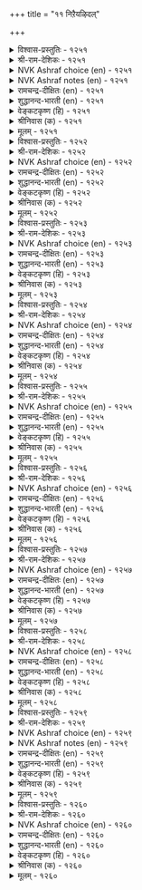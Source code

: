 +++
title = "११ निऱैयऴिदल्"

+++


<details><summary>विश्वास-प्रस्तुतिः - १२५१</summary>

कामक् कणिच्चि उडैक्कुम् निऱैयॆन्नुम्  
नाणुत्ताऴ् वीऴ्त्त कदवु।       १२५१
</details>

<details><summary>श्री-राम-देशिकः - १२५१</summary>

लज्जारूपार्गलोपेतं कवाटं धैर्यनामकम् ।  
कामनामकुठारोऽय भिनत्ति शतधा किल ॥ १२५१॥
</details>

<details><summary>NVK Ashraf choice (en) - १२५१</summary>

१२५१
The axe of love can break open the door of chastity
Secured by the bolt of modesty. *
(W.H. Drew and J. Lazarus), (J. Narayanaswamy)
</details>

<details><summary>NVK Ashraf notes (en) - १२५१</summary>

१२५१. Compare with ७१. "Can love be latched and hidden? A trickling tear will proclaim it loud" - (P.S. Sundaram)
</details>

<details><summary>रामचन्द्र-दीक्षितः (en) - १२५१</summary>

1251 kāmak kaṇicci uṭaikkum niṟaiyeṉṉum  
nāṇuttāḻ vīḻtta katavu.

1251\. The door of my maidenly grace and the bolt and bars of modesty are hewn by the weapon of restless love.  
</details>

<details><summary>शुद्धानन्द-भारती (en) - १२५१</summary>

1\. காமக் கணிச்சி உடைக்கும் நிறையென்னும்  
நாணுத்தாழ் வீழ்த்த கதவு.  
Passion's axe shall break the door  
Of reserve bolted with my honour.        1251  
</details>

<details><summary>वेङ्कटकृष्ण (हि) - १२५१</summary>

1251
लाज-चटखनी युक्त है, मनोधैर्य का द्वार ।  
खंडन करना है उसे, यह जो काम-कुठार ॥
</details>

<details><summary>श्रीनिवास (क) - १२५१</summary>

1251. लज्जॆयॆन्नुव कीलि हाकिद संयमद बागिलन्नु कामवॆम्ब कॊडलियु ऒडॆदु हाकुत्तदॆ. (कामवु लज्जॆयन्नु
अतिक्रमिसि संयमवन्नू सडिलिसुत्तदॆ ऎन्दु भाव)

</details>

<details><summary>मूलम् - १२५१</summary>

कामक् कणिच्चि उडैक्कुम् निऱैयॆन्नुम्  
नाणुत्ताऴ् वीऴ्त्त कदवु।       १२५१
</details>

<details><summary>विश्वास-प्रस्तुतिः - १२५२</summary>

कामम् ऎनवॊण्ड्रो कण्णिण्ड्रॆन् नॆञ्जत्तै  
यामत्तुम् आळुम् तॊऴिल्।       १२५२
</details>

<details><summary>श्री-राम-देशिकः - १२५२</summary>

कामनात्मकवस्त्वेतत्, नूनं दाक्षिण्यवर्जितम् ।  
यतो मदीयं चित्तं तद्रात्रावपि नियोजयेत् ॥ १२५२॥
</details>

<details><summary>NVK Ashraf choice (en) - १२५२</summary>

१२५२
That pitiless thing called Love
Exploits my heart even at night. *
(P.S. Sundaram)
</details>

<details><summary>रामचन्द्र-दीक्षितः (en) - १२५२</summary>

1252 kāmam eṉaoṉṟō kaṇṇiṉṟueṉ neñcattai  
yāmattum āḷum toḻil.

1252\. Verily the thing called love has no grace; even at dead of night it rules my heart and keeps it awake when all the world is in slumber.  
</details>

<details><summary>शुद्धानन्द-भारती (en) - १२५२</summary>

2\. காம மெனஒன்றோ கண்ணின்றென் நெஞ்சத்தை  
யாமத்தும் ஆளும் தொழில்.  
The thing called lust is a heartless power  
It sways my mind at midnight hour.        1252  
</details>

<details><summary>वेङ्कटकृष्ण (हि) - १२५२</summary>

1252
काम एक निर्दय रहा, जो दिल पर कर राज ।  
अर्द्ध रात्रि के समय भी, करवाता है काज ॥
</details>

<details><summary>श्रीनिवास (क) - १२५२</summary>

1252. ऎल्लरू विश्रान्ति हॊन्दिरुव नडु रात्रियल्लू नन्न मनस्सन्नु (हिंसिसि) दुडिसिकॊळ्ळुत्तिरुव कामक्कॆ
कण्णिल्लवॆम्बुदु दिट!

</details>

<details><summary>मूलम् - १२५२</summary>

कामम् ऎनवॊण्ड्रो कण्णिण्ड्रॆन् नॆञ्जत्तै  
यामत्तुम् आळुम् तॊऴिल्।       १२५२
</details>

<details><summary>विश्वास-प्रस्तुतिः - १२५३</summary>

मऱैप्पेन्मन् कामत्तै यानो कुऱिप्पिण्ड्रित्  
तुम्मल्बोल् तोण्ड्रि विडुम्।       १२५३
</details>

<details><summary>श्री-राम-देशिकः - १२५३</summary>

काममन्तश्छादयित्तुं मदीयं प्रयते बहु ।  
मामतीत्य तु तद्वेगात् निर्याति क्षुतवद्बहिः ॥ १२५३॥
</details>

<details><summary>NVK Ashraf choice (en) - १२५३</summary>

१२५३
Fain would I hide my love, but it breaks out
Unawares like a sneeze. *
(P.S. Sundaram)
</details>

<details><summary>रामचन्द्र-दीक्षितः (en) - १२५३</summary>

1253 maṟaippēṉmaṉ kāmattai yāṉō kuṟippuiṉṟit  
tummalpōl tōṉṟi viṭum.

1253\. I strive to hide this - my passion. Yet it breaks out against my wish like a sudden sneeze.  
</details>

<details><summary>शुद्धानन्द-भारती (en) - १२५३</summary>

3\. மறைப்பேன்மன் காமத்தை யானோ குறிப்பின்றித்  
தும்மல்போல் தோன்றி விடும்.  
How to hide this lust which shows  
Itself while I sneeze unawares!        1253  
</details>

<details><summary>वेङ्कटकृष्ण (हि) - १२५३</summary>

1253
काम छिपाने यत्न तो, मैं करती हूँ जान ।  
प्रकट हुआ निर्देश बिन, वह तो छींक समान ॥
</details>

<details><summary>श्रीनिवास (क) - १२५३</summary>

1253. नानो कामवन्नु (मनस्सिनाळदल्लि) मरॆसिकॊळ्ळलॆत्तिसुत्तिद्देनॆ. आदरॆ अदु याव सूचनॆयू इल्लदॆ
(सीनिनन्तॆ) तन्नन्नु ऒम्मॆले हॊरगॆ तोर्पडिसिकॊळ्ळुत्तिदॆ.

</details>

<details><summary>मूलम् - १२५३</summary>

मऱैप्पेन्मन् कामत्तै यानो कुऱिप्पिण्ड्रित्  
तुम्मल्बोल् तोण्ड्रि विडुम्।       १२५३
</details>

<details><summary>विश्वास-प्रस्तुतिः - १२५४</summary>

निऱैयुडैयेन् ऎन्बेन्मन् यानोऎन् कामम्  
मऱैयिऱन्दु मण्ड्रु पडुम्।       १२५४
</details>

<details><summary>श्री-राम-देशिकः - १२५४</summary>

धैर्यवानहमित्यासीदद्यावधि मतिर्मम् ।  
किन्त्वद्यान्तः स्थितः कामो निष्क्रम्य प्राविशत् सभाम् ॥ १२५४॥
</details>

<details><summary>NVK Ashraf choice (en) - १२५४</summary>

१२५४
In modesty I deemed myself beyond assail;
But love has now cast away the veil. *
(G.U. Pope)
</details>

<details><summary>रामचन्द्र-दीक्षितः (en) - १२५४</summary>

1254 niṟaiyuṭaiyēṉ eṉpēṉmaṉ yāṉōeṉ kāmam  
maṟaiyiṟantu maṉṟu paṭum.

1254\. I pride myself on my modesty. But my passion breaks all barriers and brings me out into the open.  
</details>

<details><summary>शुद्धानन्द-भारती (en) - १२५४</summary>

4\. நிறையுடையேன் என்பேன்மன் யானோஎன் காமம்  
மறையிறந்து மன்று படும்.  
I was proud of my sex-reserve  
Lo lust betrays what I preserve.        1254  
</details>

<details><summary>वेङ्कटकृष्ण (हि) - १२५४</summary>

1254
कहती थी ‘हूँ धृतिमती’, पर मम काम अपार ।  
प्रकट सभी पर अब हुआ, गोपनीयता पार ॥
</details>

<details><summary>श्रीनिवास (क) - १२५४</summary>

1254. नानो इदुवरॆगॆ संयमदिन्द इरुवुदागि तिळिदुकॊण्डिद्दॆ; आदरॆ नन्न कामवु मरॆयन्नु हिरिदु
बहिरङ्गवागि बयलु माडिकॊळ्ळुत्तिदॆ.

</details>

<details><summary>मूलम् - १२५४</summary>

निऱैयुडैयेन् ऎन्बेन्मन् यानोऎन् कामम्  
मऱैयिऱन्दु मण्ड्रु पडुम्।       १२५४
</details>

<details><summary>विश्वास-प्रस्तुतिः - १२५५</summary>

सॆट्रार्बिन् सॆल्लाप् पॆरुन्दगैमै कामनोय्  
उट्रार् अऱिवदॊण्ड्रु अण्ड्रु।       १२५५
</details>

<details><summary>श्री-राम-देशिकः - १२५५</summary>

प्रियस्य विप्रयुक्तस्य पदानुगमनं विना ।  
स्थातुं धैर्येण कामिन्यो न जानन्ति कदापि ताः ॥ १२५५॥
</details>

<details><summary>NVK Ashraf choice (en) - १२५५</summary>

१२५५
The dignity of not pursuing the indifferent
Is one thing unknown to the love-sick. *
(M.S. Poornalingam Pillai)
</details>

<details><summary>रामचन्द्र-दीक्षितः (en) - १२५५</summary>

1255 ceṟṟārpiṉ cellāp peruntakaimai kāmanōy  
uṟṟār aṟivatoṉṟu aṉṟu.

1255\. Victims of passion can never understand the nobility of giving up the pursuit of unrequited love.  
</details>

<details><summary>शुद्धानन्द-भारती (en) - १२५५</summary>

5\. செற்றார்பின் செல்லாப் பெருந்தகைமை காமநோய்  
உற்றார் அறிவதொன்று அன்று.  
Dignity seeks not a deserter  
But Love-sick is its innovator.        1255  
</details>

<details><summary>वेङ्कटकृष्ण (हि) - १२५५</summary>

1255
उनके पीछे जा लगें, जो तज गये सुजान ।  
काम-रोगिणी को नहीं, इस बहुमति का ज्ञान ॥
</details>

<details><summary>श्रीनिवास (क) - १२५५</summary>

1255. तम्मन्नु हगॆयन्तॆ अगलिद प्रियतमन हिन्दॆ होगदॆ, अभिमानवन्नु कापाडिकॊळ्ळुवुदु
कामवेदनॆगॊळगादवरल्लि साध्यविल्ल.

</details>

<details><summary>मूलम् - १२५५</summary>

सॆट्रार्बिन् सॆल्लाप् पॆरुन्दगैमै कामनोय्  
उट्रार् अऱिवदॊण्ड्रु अण्ड्रु।       १२५५
</details>

<details><summary>विश्वास-प्रस्तुतिः - १२५६</summary>

सॆट्रवर् पिन्सेऱल् वेण्डि अळित्तरो  
ऎट्रॆन्नै उट्र तुयर्।       १२५६
</details>

<details><summary>श्री-राम-देशिकः - १२५६</summary>

मद्गतः कामरोगोऽयमवाच्यमहिमान्वितः ।  
विरक्तस्य प्रियस्यानुगमनं मे यतो मतम् ॥ १२५६॥
</details>

<details><summary>NVK Ashraf choice (en) - १२५६</summary>

१२५६
What sort of passion is this that induces me
To follow the very one who deserted me?
(K. Krishnaswamy & Vijaya Ramkumar)
</details>

<details><summary>रामचन्द्र-दीक्षितः (en) - १२५६</summary>

1256 ceṟṟavar piṉcēṟal vēṇṭi aḷittarō  
eṟṟeṉṉai uṟṟa tuyar.

1256\. How cruel is the malady which sends me after the heartless one! Mine is indeed a pitiable lot.  
</details>

<details><summary>शुद्धानन्द-भारती (en) - १२५६</summary>

6\. செற்றவர் பின்சேறல் வேண்டி அளித்தரோ  
எற்றென்னை உற்ற துயர்.  
O Grief, my deserter you seek  
Of your caprice what shall I speak!        1256  
</details>

<details><summary>वेङ्कटकृष्ण (हि) - १२५६</summary>

1256
उनके पीछे लग रहूँ, चले गये जो त्याग ।  
काम-रोग को यों दिया, यह मेरा बड़भाग ॥
</details>

<details><summary>श्रीनिवास (क) - १२५६</summary>

1256. प्रेयसियन्नु तॊरॆदु होद इनियन हिन्द सारलु बयसिद नॆलॆयल्लिरुव नन्न दुर्बरवाद काम
वेदनॆयु ऎष्टु सुकुमारवादुदो!

</details>

<details><summary>मूलम् - १२५६</summary>

सॆट्रवर् पिन्सेऱल् वेण्डि अळित्तरो  
ऎट्रॆन्नै उट्र तुयर्।       १२५६
</details>

<details><summary>विश्वास-प्रस्तुतिः - १२५७</summary>

नाणॆन ऒण्ड्रो अऱियलम् कामत्ताल्  
पेणियार् पॆट्प सॆयिन्।       १२५७
</details>

<details><summary>श्री-राम-देशिकः - १२५७</summary>

प्रियः प्रेम्णा समागत्य कुर्यान्नः प्रार्थिनं यदि ।  
तर्हि लज्जाभिधं वस्तु नैव ज्ञानं भवेन्मम ॥ १२५७॥
</details>

<details><summary>NVK Ashraf choice (en) - १२५७</summary>

१२५७
When the lover does all we desire,
We forget all shame unawares.
( Shuddhananda Bharatiar)
</details>

<details><summary>रामचन्द्र-दीक्षितः (en) - १२५७</summary>

1257 nāṇeṉa oṉṟō aṟiyalam kāmattāl  
pēṇiyār peṭpa ceyiṉ.

1257\. When the loved one, after all his vagaries, took me into his loving embraces all my bashfulness fled away.  
</details>

<details><summary>शुद्धानन्द-भारती (en) - १२५७</summary>

7\. நாணென ஒன்றோ அறியலம் காமத்தால்  
பேணியார் பெட்ப செயின்.  
When lover's love does what it desires  
We forget all shame unawares.        1257  
</details>

<details><summary>वेङ्कटकृष्ण (हि) - १२५७</summary>

1257
करते ये प्रिय नाथ जब, कामेच्छित सब काज ।  
तब यह ज्ञात न था हमें, एक वस्तु है लाज ॥
</details>

<details><summary>श्रीनिवास (क) - १२५७</summary>

1257. इनियनु प्रेमातुरनागि ननगॆ इष्टवागुवन्तह ऎसकगॆळन्नु माडुववनादरॆ, नानु नाचिकॆयन्नु
तॊरॆदु इरबल्लॆनु.

</details>

<details><summary>मूलम् - १२५७</summary>

नाणॆन ऒण्ड्रो अऱियलम् कामत्ताल्  
पेणियार् पॆट्प सॆयिन्।       १२५७
</details>

<details><summary>विश्वास-प्रस्तुतिः - १२५८</summary>

पन्मायक् कळ्वन् पणिमॊऴि अण्ड्रोनम्  
पॆण्मै उडैक्कुम् पडै।       १२५८
</details>

<details><summary>श्री-राम-देशिकः - १२५८</summary>

स्त्र्वर्तिधैर्यसंज्ञाकप्राकारस्य विभेदनम् ।  
वञ्चकप्रियनम्रोक्तिरूपसैन्येन शक्यते ॥ १२५८॥
</details>

<details><summary>NVK Ashraf choice (en) - १२५८</summary>

१२५८
Are not the enticing words of this wily fraud
Weapons that break my feminine reserve? *
(W.H. Drew and J. Lazarus)
</details>

<details><summary>रामचन्द्र-दीक्षितः (en) - १२५८</summary>

1258 paṉmāyak kaḷvaṉ paṇimoḻi aṉṟōnam  
peṇmai uṭaikkum paṭai.

1258\. The weapon that shatters our maidenly reserve is none other than the talk of the artful lover.  
</details>

<details><summary>शुद्धानन्द-भारती (en) - १२५८</summary>

8\. பன்மாயக் கள்வன் பணிமொழி அன்றோநம்  
பெண்மை உடைக்கும் படை.  
The cheater of many wily arts  
His tempting words break through women's hearts.        1258  
</details>

<details><summary>वेङ्कटकृष्ण (हि) - १२५८</summary>

1258
बहुमायामय चोर के, जो हैं नयमय बैन ।  
मेरी धृति को तोड़ने, क्या होते नहिं सैन ॥
</details>

<details><summary>श्रीनिवास (क) - १२५८</summary>

1258. नम्म कॆण्तिनद संयम ऎम्ब कोटॆयन्नु भीतिसबल्ल पडॆयुदरॆ, कपट नाटक सूत्रधारियाद प्रियतमन
रमिसुव मेल्वातगळल्लवॆ?

</details>

<details><summary>मूलम् - १२५८</summary>

पन्मायक् कळ्वन् पणिमॊऴि अण्ड्रोनम्  
पॆण्मै उडैक्कुम् पडै।       १२५८
</details>

<details><summary>विश्वास-प्रस्तुतिः - १२५९</summary>

पुलप्पल् ऎनच्चॆण्ड्रेन् पुल्लिनेन् नॆञ् जम्  
कलत्तल् उऱुवदु कण्डु।       १२५९
</details>

<details><summary>श्री-राम-देशिकः - १२५९</summary>

प्रिये समागते त्यक्त्वा तमन्यत्नागमं क्रुधा ।  
मच्चित्ते तेन संयुक्ते त्वलभे तेन सङ्गमम् ॥ १२५९॥
</details>

<details><summary>NVK Ashraf choice (en) - १२५९</summary>

१२५९
Determined to sulk I went, but when my heart merged,
I too went and clasped him. *
(J. Narayanaswamy), (P.S. Sundaram)
</details>

<details><summary>NVK Ashraf notes (en) - १२५९</summary>

१२५९. Compare with १२८४. “My friend, I went all set to quarrel, but my heart forgot and clasped him”. ((P.S. Sundaram))
</details>

<details><summary>रामचन्द्र-दीक्षितः (en) - १२५९</summary>

1259 pulappal eṉacceṉṟēṉ pulliṉēṉ neñcam  
kalattal uṟuvatu kaṇṭu.

1259\. With the fixed resolve of forsaking him I went, but my heart yielded to his embrace.  
</details>

<details><summary>शुद्धानन्द-भारती (en) - १२५९</summary>

9\. புலப்ப லெனச் சென்றேன் புல்லினேன் நெஞ்சம்  
கலத்த லுறுவது கண்டு.  
In huff I went and felt at ease  
Heat to heart in sweet embrace.        1259  
</details>

<details><summary>वेङ्कटकृष्ण (हि) - १२५९</summary>

1259
चली गई मैं रूठने, किन्तु हृदय को देख ।  
वह प्रवृत्त है मिलन हित, गले लगी, हो एक ॥
</details>

<details><summary>श्रीनिवास (क) - १२५९</summary>

1259. अवरन्नु द्वेषिसुत्तेनॆन्दुकॊण्डु अवरिन्द दूर सारिदॆ; आदरॆ नन्न मनस्सु अवरॊडनॆ कूडलु
तवकगॊळ्ळुत्तिरुवुदन्नु अरितु बिळिसारि अप्पिकॊण्डॆ.

</details>

<details><summary>मूलम् - १२५९</summary>

पुलप्पल् ऎनच्चॆण्ड्रेन् पुल्लिनेन् नॆञ् जम्  
कलत्तल् उऱुवदु कण्डु।       १२५९
</details>

<details><summary>विश्वास-प्रस्तुतिः - १२६०</summary>

निणन्दीयिल् इट्टन्न नॆञ्जिनार्क्कु उण्डो  
पुणर्न्दूडि निऱ्पेम् ऎनल्।       १२६०
</details>

<details><summary>श्री-राम-देशिकः - १२६०</summary>

अग्निलग्रवसातुल्यं प्रियलग्नं द्रवेन्मनः ।  
तादृक्चित्तयुता नार्यो वियुक्ताः स्युः कथं प्रियम् ॥ १२६०॥
</details>

<details><summary>NVK Ashraf choice (en) - १२६०</summary>

१२६०
Can they ever think of refusing to be reconciled,
Whose hearts melt like fat in fire?
(V.V.S. Aiyar)
</details>

<details><summary>रामचन्द्र-दीक्षितः (en) - १२६०</summary>

1260 niṇamtīyil iṭṭaṉṉa neñciṉārkku uṇṭō  
puṇarntatuūṭi niṟpōm eṉal.

1260\. People with hearts melting like fat at the touch of fire — how can they reject the offered love and stand aloof?  
</details>

<details><summary>शुद्धानन्द-भारती (en) - १२६०</summary>

10\. நிணந்தீயில் இட்டன்ன நெஞ்சினார்க்கு உண்டோ  
புணர்ந்தூடி நிற்பேம் எனல்.  
To feign dislike is it not rare  
For mates who melt like fat in fire?        1260  
</details>

<details><summary>वेङ्कटकृष्ण (हि) - १२६०</summary>

1260
अग्नि-दत्त मज्जा यथा, जिनका दिल द्रवमान ।  
उनको प्रिय के पास रह, क्या संभव है मान ॥
</details>

<details><summary>श्रीनिवास (क) - १२६०</summary>

1260. बॆङ्कियल्लि कॊब्बन्नु इट्ट हागिरुव नन्नन्थ हृदयवुळ्ळवरिगॆ अवरन्नु कूडि, मत्तॆ मुनिसिकॊण्डु इर्य्त्तेनॆन्दु हेळिकॊळ्ळुव शक्तियुण्टॆ.
</details>

<details><summary>मूलम् - १२६०</summary>

निणन्दीयिल् इट्टन्न नॆञ्जिनार्क्कु उण्डो  
पुणर्न्दूडि निऱ्पेम् ऎनल्।       १२६०
</details>

